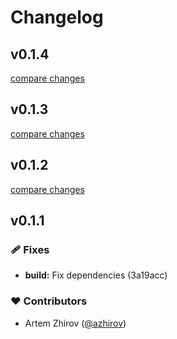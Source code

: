 # Changelog


## v0.1.4

[compare changes](https://undefined/undefined/compare/v0.1.3...v0.1.4)

## v0.1.3

[compare changes](https://undefined/undefined/compare/v0.1.2...v0.1.3)

## v0.1.2

[compare changes](https://undefined/undefined/compare/v0.1.1...v0.1.2)

## v0.1.1


### 🩹 Fixes

  - **build:** Fix dependencies (3a19acc)

### ❤️  Contributors

- Artem Zhirov ([@azhirov](http://github.com/azhirov))

